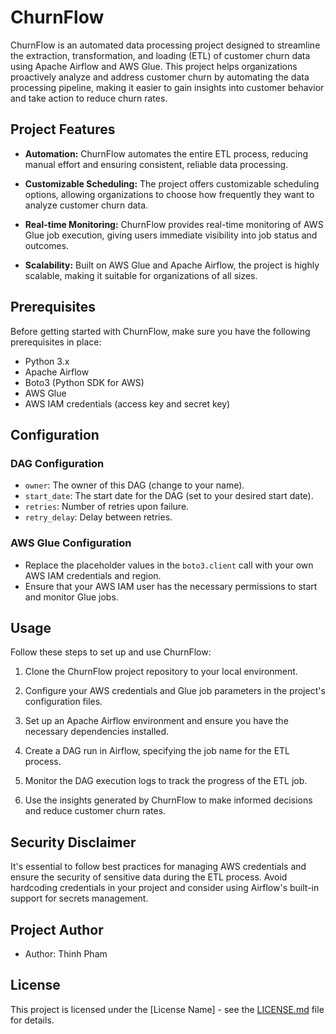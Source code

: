 # ChurnFlow

ChurnFlow is an automated data processing project designed to streamline the extraction, transformation, and loading (ETL) of customer churn data using Apache Airflow and AWS Glue. This project helps organizations proactively analyze and address customer churn by automating the data processing pipeline, making it easier to gain insights into customer behavior and take action to reduce churn rates.

## Project Features

- **Automation:** ChurnFlow automates the entire ETL process, reducing manual effort and ensuring consistent, reliable data processing.

- **Customizable Scheduling:** The project offers customizable scheduling options, allowing organizations to choose how frequently they want to analyze customer churn data.

- **Real-time Monitoring:** ChurnFlow provides real-time monitoring of AWS Glue job execution, giving users immediate visibility into job status and outcomes.

- **Scalability:** Built on AWS Glue and Apache Airflow, the project is highly scalable, making it suitable for organizations of all sizes.

## Prerequisites

Before getting started with ChurnFlow, make sure you have the following prerequisites in place:

- Python 3.x
- Apache Airflow
- Boto3 (Python SDK for AWS)
- AWS Glue
- AWS IAM credentials (access key and secret key)

## Configuration

### DAG Configuration

- `owner`: The owner of this DAG (change to your name).
- `start_date`: The start date for the DAG (set to your desired start date).
- `retries`: Number of retries upon failure.
- `retry_delay`: Delay between retries.

### AWS Glue Configuration

- Replace the placeholder values in the `boto3.client` call with your own AWS IAM credentials and region.
- Ensure that your AWS IAM user has the necessary permissions to start and monitor Glue jobs.

## Usage

Follow these steps to set up and use ChurnFlow:

1. Clone the ChurnFlow project repository to your local environment.

2. Configure your AWS credentials and Glue job parameters in the project's configuration files.

3. Set up an Apache Airflow environment and ensure you have the necessary dependencies installed.

4. Create a DAG run in Airflow, specifying the job name for the ETL process.

5. Monitor the DAG execution logs to track the progress of the ETL job.

6. Use the insights generated by ChurnFlow to make informed decisions and reduce customer churn rates.

## Security Disclaimer

It's essential to follow best practices for managing AWS credentials and ensure the security of sensitive data during the ETL process. Avoid hardcoding credentials in your project and consider using Airflow's built-in support for secrets management.

## Project Author

- Author: Thinh Pham

## License

This project is licensed under the [License Name] - see the [LICENSE.md](LICENSE.md) file for details.
